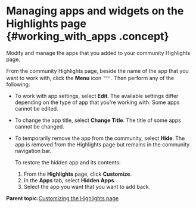 # Managing apps and widgets on the Highlights page {#working_with_apps .concept}

Modify and manage the apps that you added to your community Highlights page.

From the community Highlights page, beside the name of the app that you want to work with, click the **Menu** icon ![App or widget menu icon](images/highlights_menu.png). Then perform any of the following:

-   To work with app settings, select **Edit**. The available settings differ depending on the type of app that you're working with. Some apps cannot be edited.
-   To change the app title, select **Change Title**. The title of some apps cannot be changed.
-   To temporarily remove the app from the community, select **Hide**. The app is removed from the Highlights page but remains in the community navigation bar.

    To restore the hidden app and its contents:

    1.  From the **Highlights** page, click **Customize**.
    2.  In the **Apps** tab, select **Hidden Apps**.
    3.  Select the app you want that you want to add back.
<!---   To remove an app from the **Highlights** page, select **Remove Widget**. The configuration of the widget is saved and will apply the next time you use the widget.-->

**Parent topic:**[Customizing the Highlights page](../communities/c_com_customizing_highlights.md)

